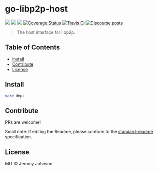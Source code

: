 go-libp2p-host
==================

[![](https://img.shields.io/badge/made%20by-Protocol%20Labs-blue.svg?style=flat-square)](https://protocol.ai)
[![](https://img.shields.io/badge/project-libp2p-yellow.svg?style=flat-square)](https://libp2p.io/)
[![](https://img.shields.io/badge/freenode-%23libp2p-yellow.svg?style=flat-square)](http://webchat.freenode.net/?channels=%23libp2p)
[![Coverage Status](https://coveralls.io/repos/github/libp2p/go-libp2p-host/badge.svg?branch=master)](https://coveralls.io/github/libp2p/go-libp2p-host?branch=master)
[![Travis CI](https://travis-ci.org/libp2p/go-libp2p-host.svg?branch=master)](https://travis-ci.org/libp2p/go-libp2p-host)
[![Discourse posts](https://img.shields.io/discourse/https/discuss.libp2p.io/posts.svg)](https://discuss.libp2p.io)

> The host interface for libp2p.


## Table of Contents

- [Install](#install)
- [Contribute](#contribute)
- [License](#license)

## Install

```sh
make deps
```

## Contribute

PRs are welcome!

Small note: If editing the Readme, please conform to the [standard-readme](https://github.com/RichardLitt/standard-readme) specification.

## License

MIT © Jeromy Johnson
